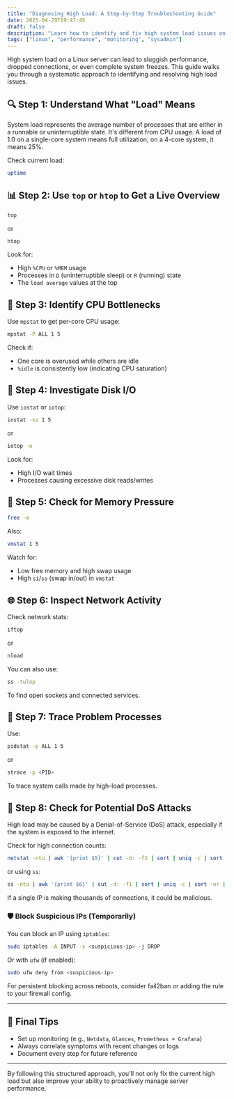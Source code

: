 ```yaml
---
title: "Diagnosing High Load: A Step-by-Step Troubleshooting Guide"
date: 2025-04-29T19:47:45
draft: false
description: "Learn how to identify and fix high system load issues on a Linux server with this practical, step-by-step guide."
tags: ["linux", "performance", "monitoring", "sysadmin"]
---
```


High system load on a Linux server can lead to sluggish performance, dropped connections, or even complete system freezes. This guide walks you through a systematic approach to identifying and resolving high load issues.

## 🔍 Step 1: Understand What "Load" Means

System load represents the average number of processes that are either in a runnable or uninterruptible state. It's different from CPU usage. A load of 1.0 on a single-core system means full utilization; on a 4-core system, it means 25%.

Check current load:
```bash
uptime
```

## 📊 Step 2: Use `top` or `htop` to Get a Live Overview

```bash
top
```
or
```bash
htop
```

Look for:
- High `%CPU` or `%MEM` usage
- Processes in `D` (uninterruptible sleep) or `R` (running) state
- The `load average` values at the top

## 🧠 Step 3: Identify CPU Bottlenecks

Use `mpstat` to get per-core CPU usage:
```bash
mpstat -P ALL 1 5
```

Check if:
- One core is overused while others are idle
- `%idle` is consistently low (indicating CPU saturation)

## 💾 Step 4: Investigate Disk I/O

Use `iostat` or `iotop`:
```bash
iostat -xz 1 5
```
or
```bash
iotop -o
```

Look for:
- High I/O wait times
- Processes causing excessive disk reads/writes

## 📡 Step 5: Check for Memory Pressure

```bash
free -m
```

Also:
```bash
vmstat 1 5
```

Watch for:
- Low free memory and high swap usage
- High `si`/`so` (swap in/out) in `vmstat`

## 🌐 Step 6: Inspect Network Activity

Check network stats:
```bash
iftop
```
or
```bash
nload
```

You can also use:
```bash
ss -tulnp
```
To find open sockets and connected services.

## 🧰 Step 7: Trace Problem Processes

Use:
```bash
pidstat -p ALL 1 5
```
or
```bash
strace -p <PID>
```

To trace system calls made by high-load processes.

## 🚨 Step 8: Check for Potential DoS Attacks

High load may be caused by a Denial-of-Service (DoS) attack, especially if the system is exposed to the internet.

Check for high connection counts:
```bash
netstat -ntu | awk '{print $5}' | cut -d: -f1 | sort | uniq -c | sort -n
```
or using `ss`:
```bash
ss -ntu | awk '{print $6}' | cut -d: -f1 | sort | uniq -c | sort -nr | head
```

If a single IP is making thousands of connections, it could be malicious.

### 🛡️ Block Suspicious IPs (Temporarily)

You can block an IP using `iptables`:
```bash
sudo iptables -A INPUT -s <suspicious-ip> -j DROP
```

Or with `ufw` (if enabled):
```bash
sudo ufw deny from <suspicious-ip>
```

For persistent blocking across reboots, consider fail2ban or adding the rule to your firewall config.

---


## 📌 Final Tips

- Set up monitoring (e.g., `Netdata`, `Glances`, `Prometheus + Grafana`)
- Always correlate symptoms with recent changes or logs
- Document every step for future reference

---

By following this structured approach, you'll not only fix the current high load but also improve your ability to proactively manage server performance.

